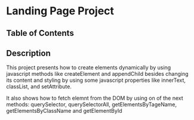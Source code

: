 # Landing Page Project

## Table of Contents

Description
-----------
This project presents how to create elements dynamically by using javascript methods like createElement and appendChild 
besides changing its content and styling by using some javascript properties like innerText, classList, and setAttribute.

It also shows how to fetch elemnt from the DOM by using on of the next methods: querySelector, querySelectorAll, 
getElementsByTageName, getElementsByClassName and getElementById

